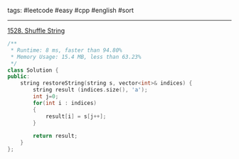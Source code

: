 tags: #leetcode #easy #cpp #english #sort

<hr />

[1528. Shuffle String](https://leetcode.com/problems/shuffle-string/)

```cpp
/**
 * Runtime: 8 ms, faster than 94.80% 
 * Memory Usage: 15.4 MB, less than 63.23%
 */
class Solution {
public:
    string restoreString(string s, vector<int>& indices) {
        string result (indices.size(), 'a');
        int j=0;
        for(int i : indices) 
        {
            result[i] = s[j++];
        }
        
        return result;
    }
};
```